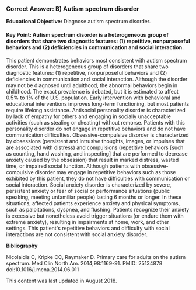 
### Correct Answer: B) Autism spectrum disorder 

**Educational Objective:** Diagnose autism spectrum disorder.

#### **Key Point:** Autism spectrum disorder is a heterogeneous group of disorders that share two diagnostic features: (1) repetitive, nonpurposeful behaviors and (2) deficiencies in communication and social interaction.

This patient demonstrates behaviors most consistent with autism spectrum disorder. This is a heterogeneous group of disorders that share two diagnostic features: (1) repetitive, nonpurposeful behaviors and (2) deficiencies in communication and social interaction. Although the disorder may not be diagnosed until adulthood, the abnormal behaviors begin in childhood. The exact prevalence is debated, but it is estimated to affect 0.5% to 1% of the U.S. population. Early intervention with behavioral and educational interventions improves long-term functioning, but most patients require lifelong assistance.
Antisocial personality disorder is characterized by lack of empathy for others and engaging in socially unacceptable activities (such as stealing or cheating) without remorse. Patients with this personality disorder do not engage in repetitive behaviors and do not have communication difficulties.
Obsessive-compulsive disorder is characterized by obsessions (persistent and intrusive thoughts, images, or impulses that are associated with distress) and compulsions (repetitive behaviors [such as counting, hand washing, and inspecting] that are performed to decrease anxiety caused by the obsession) that result in marked distress, wasted time, or impaired social function. Although patients with obsessive-compulsive disorder may engage in repetitive behaviors such as those exhibited by this patient, they do not have difficulties with communication or social interaction.
Social anxiety disorder is characterized by severe, persistent anxiety or fear of social or performance situations (public speaking, meeting unfamiliar people) lasting 6 months or longer. In these situations, affected patients experience anxiety and physical symptoms, such as palpitations, dyspnea, and flushing. Patients recognize their anxiety is excessive but nonetheless avoid trigger situations (or endure them with extreme anxiety), resulting in impairments at home, work, and other settings. This patient's repetitive behaviors and difficulty with social interactions are not consistent with social anxiety disorder.

**Bibliography**

Nicolaidis C, Kripke CC, Raymaker D. Primary care for adults on the autism spectrum. Med Clin North Am. 2014;98:1169-91. PMID: 25134878 doi:10.1016/j.mcna.2014.06.011

This content was last updated in August 2018.